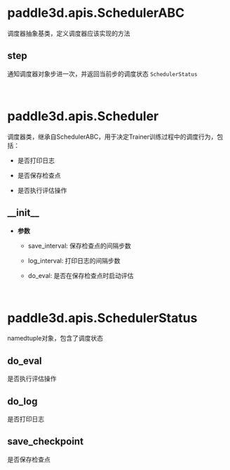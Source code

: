 # paddle3d.apis.SchedulerABC

  调度器抽象基类，定义调度器应该实现的方法

## step

  通知调度器对象步进一次，并返回当前步的调度状态 `SchedulerStatus`

<br>

# paddle3d.apis.Scheduler

  调度器类，继承自SchedulerABC，用于决定Trainer训练过程中的调度行为，包括：

  * 是否打印日志

  * 是否保存检查点

  * 是否执行评估操作

## \_\_init\_\_

  * **参数**

      * save_interval: 保存检查点的间隔步数

      * log_interval: 打印日志的间隔步数

      * do_eval: 是否在保存检查点时启动评估

<br>

# paddle3d.apis.SchedulerStatus

  namedtuple对象，包含了调度状态

## do_eval

  是否执行评估操作

## do_log

  是否打印日志

## save_checkpoint

  是否保存检查点
